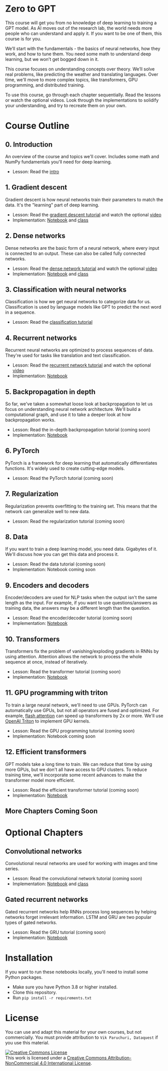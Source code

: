 # Zero to GPT

This course will get you from no knowledge of deep learning to training a GPT model.  As AI moves out of the research lab, the world needs more people who can understand and apply it.  If you want to be one of them, this course is for you.

We’ll start with the fundamentals - the basics of neural networks, how they work, and how to tune them.  You need some math to understand deep learning, but we won’t get bogged down in it.  

This course focuses on understanding concepts over theory.  We’ll solve real problems, like predicting the weather and translating languages.  Over time, we'll move to more complex topics, like transformers, GPU programming, and distributed training.

To use this course, go through each chapter sequentially.  Read the lessons or watch the optional videos.  Look through the implementations to solidify your understanding, and try to recreate them on your own.

# Course Outline

## 0. Introduction

An overview of the course and topics we'll cover.  Includes some math and NumPy fundamentals you'll need for deep learning.

- Lesson: Read the [intro](explanations/intro.ipynb)

## 1. Gradient descent

Gradient descent is how neural networks train their parameters to match the data.  It's the "learning" part of deep learning.

- Lesson: Read the [gradient descent tutorial](explanations/linreg.ipynb) and watch the optional [video](https://youtu.be/-cs5D91eBLE)
- Implementation: [Notebook](notebooks/linreg/linreg.ipynb) and [class](nnets/dense.py)

## 2. Dense networks

Dense networks are the basic form of a neural network, where every input is connected to an output.  These can also be called fully connected networks.

- Lesson: Read the [dense network tutorial](explanations/dense.ipynb) and watch the optional [video](https://youtu.be/MQzG1hfhow4)
- Implementation: [Notebook](notebooks/dense/dense.ipynb) and [class](nnets/dense.py)

## 3. Classification with neural networks

Classification is how we get neural networks to categorize data for us.  Classification is used by language models like GPT to predict the next word in a sequence.

- Lesson: Read the [classification tutorial](explanations/classification.ipynb)

## 4. Recurrent networks

Recurrent neural networks are optimized to process sequences of data.  They're used for tasks like translation and text classification.

- Lesson: Read the [recurrent network tutorial](explanations/rnn.ipynb) and watch the optional [video](https://youtu.be/4wuIOcD1LLI)
- Implementation: [Notebook](notebooks/rnn/rnn.ipynb)

## 5. Backpropagation in depth

So far, we've taken a somewhat loose look at backpropagation to let us focus on understanding neural network architecture.  We'll build a computational graph, and use it to take a deeper look at how backpropagation works.

- Lesson: Read the in-depth backpropagation tutorial (coming soon)
- Implementation: [Notebook](notebooks/comp_graph/comp_graph.ipynb)

## 6. PyTorch

PyTorch is a framework for deep learning that automatically differentiates functions.  It's widely used to create cutting-edge models.

- Lesson: Read the PyTorch tutorial (coming soon)

## 7. Regularization

Regularization prevents overfitting to the training set.  This means that the network can generalize well to new data.

- Lesson: Read the regularization tutorial (coming soon)

## 8. Data

If you want to train a deep learning model, you need data.  Gigabytes of it.  We'll discuss how you can get this data and process it.

- Lesson: Read the data tutorial (coming soon)
- Implementation: Notebook coming soon

## 9.  Encoders and decoders

Encoder/decoders are used for NLP tasks when the output isn't the same length as the input.  For example, if you want to use questions/answers as training data, the answers may be a different length than the question.

- Lesson: Read the encoder/decoder tutorial (coming soon)
- Implementation: [Notebook](notebooks/rnnencoder/encoder.ipynb)

## 10. Transformers

Transformers fix the problem of vanishing/exploding gradients in RNNs by using attention.  Attention allows the network to process the whole sequence at once, instead of iteratively.

- Lesson: Read the transformer tutorial (coming soon)
- Implementation: [Notebook](notebooks/transformer/transformer.ipynb)

## 11. GPU programming with triton

To train a large neural network, we'll need to use GPUs.  PyTorch can automatically use GPUs, but not all operators are fused and optimized.  For example, [flash attention](https://github.com/HazyResearch/flash-attention) can speed up transformers by 2x or more.  We'll use [OpenAI Triton](https://github.com/openai/triton) to implement GPU kernels.

- Lesson: Read the GPU programming tutorial (coming soon)
- Implementation: Notebook coming soon

## 12. Efficient transformers

GPT models take a long time to train.  We can reduce that time by using more GPUs, but we don't all have access to GPU clusters.  To reduce training time, we'll incorporate some recent advances to make the transformer model more efficient.

- Lesson: Read the efficient transformer tutorial (coming soon)
- Implementation: [Notebook](notebooks/eff_transformer/eff_transformer.ipynb)

## More Chapters Coming Soon

# Optional Chapters

## Convolutional networks

Convolutional neural networks are used for working with images and time series.

- Lesson: Read the convolutional network tutorial (coming soon)
- Implementation: [Notebook](notebooks/cnn/cnn.ipynb) and [class](nnets/conv.py)

## Gated recurrent networks

Gated recurrent networks help RNNs process long sequences by helping networks forget irrelevant information.  LSTM and GRU are two popular types of gated networks.

- Lesson: Read the GRU tutorial (coming soon)
- Implementation: [Notebook](notebooks/gru/gru.ipynb)

# Installation

If you want to run these notebooks locally, you'll need to install some Python packages.

- Make sure you have Python 3.8 or higher installed.
- Clone this repository.
- Run `pip install -r requirements.txt`

# License

You can use and adapt this material for your own courses, but not commercially.  You must provide attribution to `Vik Paruchuri, Dataquest` if you use this material.

<a rel="license" href="http://creativecommons.org/licenses/by-nc/4.0/"><img alt="Creative Commons License" style="border-width:0" src="https://i.creativecommons.org/l/by-nc/4.0/80x15.png" /></a><br />This work is licensed under a <a rel="license" href="http://creativecommons.org/licenses/by-nc/4.0/">Creative Commons Attribution-NonCommercial 4.0 International License</a>.